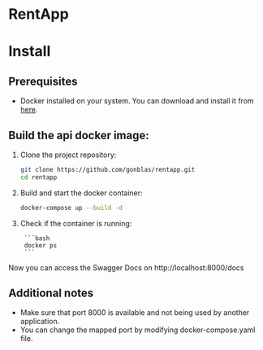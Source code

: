 # RentApp

# Install

## Prerequisites

- Docker installed on your system. You can download and install it from [here](https://www.docker.com/get-started).

## Build the api docker image:

1. Clone the project repository:

    ```bash
    git clone https://github.com/gonblas/rentapp.git
    cd rentapp
    ```

2. Build and start the docker container:

    ```bash
    docker-compose up --build -d
    ```

3. Check if the container is running:
    
        ```bash
        docker ps
        ```
    
Now you can access the Swagger Docs on http://localhost:8000/docs

## Additional notes

- Make sure that port 8000 is available and not being used by another application.
- You can change the mapped port by modifying docker-compose.yaml file.

